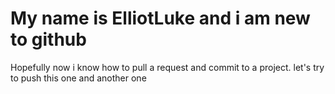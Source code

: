 # My name is ElliotLuke and i am new to github
Hopefully now i know how to pull a request and commit to a project.
let's try to push this one
and another one
